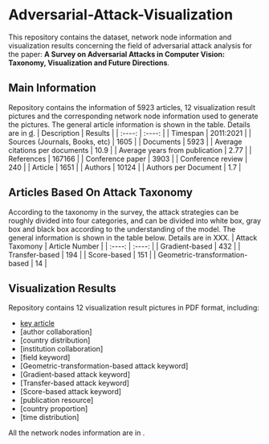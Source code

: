 # Adversarial-Attack-Visualization
This repository contains the dataset, network node information and visualization results concerning the field of adversarial attack analysis for the paper:   __A Survey on Adversarial Attacks in Computer Vision: Taxonomy, Visualization and Future Directions__.

Main Information
-----------------
Repository contains the information of 5923 articles, 12 visualization result pictures and the corresponding network node information used to generate the pictures. The general article information is shown in the table. Details are in [d](./Raw-Data).
|  Description   | Results  |
|  :----:  | :----:  |
| Timespan  | 2011:2021 |
| Sources (Journals, Books, etc)  | 1605 |
|  Documents  | 5923  |
|  Average citations per documents  | 10.9  |
|  Average years from publication  | 2.77  |
|  References  | 167166  |
|  Conference paper  | 3903  |
|  Conference review  | 240  |
|  Article  | 1651  |
|  Authors  | 10124  |
|  Authors per Document  | 1.7  |

Articles Based On Attack Taxonomy
-----------------
According to the taxonomy in the survey, the attack strategies can be roughly divided into four categories, and can be divided into white box, gray box and black box according to the understanding of the model. The general information is shown in the table below. Details are in XXX.
|  Attack Taxomony   | Article Number  |
|  :----:  | :----:  |
|  Gradient-based  | 432  |
| Transfer-based  | 194 |
| Score-based  | 151 |
|  Geometric-transformation-based  | 14  |

Visualization Results
-----------------
Repository contains 12 visualization result pictures in PDF format, including:
* [key article](./readme.md)
* [author collaboration]
* [country distribution]
* [institution collaboration]
* [field keyword]
* [Geometric-transformation-based attack keyword]
* [Gradient-based attack keyword]
* [Transfer-based attack keyword]
* [Score-based attack keyword]
* [publication resource]
* [country proportion]
* [time distribution]

All the network nodes information are in .
